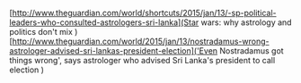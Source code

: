 [http://www.theguardian.com/world/shortcuts/2015/jan/13/-sp-political-leaders-who-consulted-astrologers-sri-lanka](Star wars: why astrology and politics don't mix )
[http://www.theguardian.com/world/2015/jan/13/nostradamus-wrong-astrologer-advised-sri-lankas-president-election]('Even Nostradamus got things wrong', says astrologer who advised Sri Lanka's president to call election )
